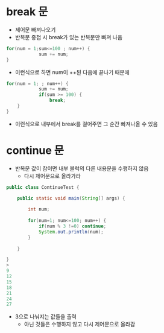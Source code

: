 # break 문

- 제어문 빠져나오기
- 반복문 중첩 시 break가 있는 반복문만 빠져 나옴

```java
for(num = 1;sum<=100 ; num++) {
			sum += num;
}
```

- 이런식으로 하면 num이 ++된 다음에 끝나기 때문에

```java
for(num = 1; ; num++) {
			sum += num;
			if(sum >= 100) {
				break;
	}
}
```

- 이런식으로 내부에서 break를 걸어주면 그 순간 빠져나올 수 있음

# continue 문

- 반복문 값이 참이면 내부 블럭의 다른 내용문을 수행하지 않음
  - 다시 제어문으로 올라가라

```java
public class ContinueTest {

	public static void main(String[] args) {
			
		int num;
		
		for(num=1; num<=100; num++) {
			if(num % 3 !=0) continue;
			System.out.println(num);
		}
		
	}

}
>
9
12
15
18
21
24
27
```

- 3으로 나눠지는 값들을 출력
  - 아닌 것들은 수행하지 않고 다시 제어문으로 올라감